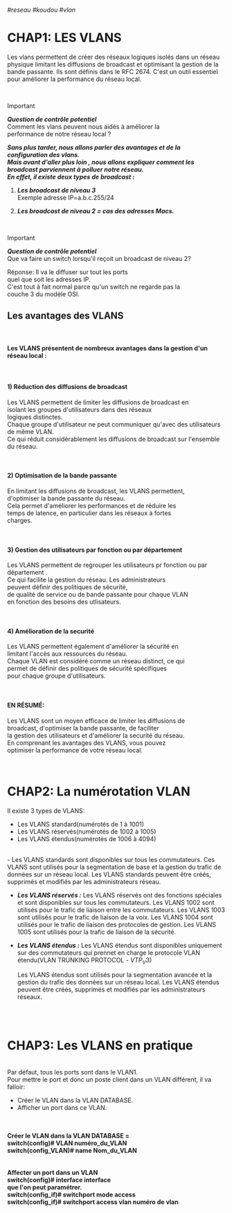 ###### #reseau #koudou #vlan 

#                     CHAP1:   LES VLANS

Les vlans permettent de créer des réseaux logiques isolés dans un réseau physique limitant les diffusions de broadcast et optimisant la gestion de la bande passante.
Ils sont définis dans le RFC 2674. C'est un outil essentiel pour améliorer la performance du réseau local.

<br>

>[!IMPORTANT]
>***Question de contrôle potentiel***  
>Comment les vlans peuvent nous aidés à améliorer la  
>performance de notre réseau local ?

***Sans plus tarder, nous allons parler des avantages et de la  
configuration des vlans.  
Mais avant d'aller plus loin , nous allons expliquer comment les  
broadcast parviennent à polluer notre réseau.  
En effet, il existe deux types de broadcast :*** 

1) ***Les broadcast de niveau 3***  
   Exemple adresse IP=a.b.c.255/24  
  
2) ***Les broadcast de niveau 2 = cas des adresses Macs.***
<br>

>[!IMPORTANT]
>***Question de contrôle potentiel***  
>Que va faire un switch lorsqu'il reçoit un broadcast de niveau
>2?  
>  
> 
>Réponse: Il va le diffuser sur tout les ports  
>quel que soit les adresses IP.  
>C'est tout à fait normal parce qu'un switch ne regarde pas la  
>couche 3 du modèle OSI.


## Les avantages des VLANS 

<br>

#### Les VLANS présentent de nombreux avantages dans la gestion d'un réseau local :

<br>

#### 1) Réduction des diffusions de broadcast
Les VLANS permettent de limiter les diffusions de broadcast en  
isolant les groupes d'utilisateurs dans des réseaux  
logiques distinctes.  
Chaque groupe d'utilisateur ne peut communiquer qu'avec des utilisateurs de même VLAN.  
Ce qui réduit considérablement les diffusions de broadcast sur l'ensemble du réseau. 

<br>

#### 2) Optimisation de la bande passante 
En limitant les diffusions de broadcast, les VLANS permettent,  
d'optimiser la bande passante du réseau.  
Cela permet d'améliorer les performances et de réduire les  
temps de latence, en particulier dans les réseaux à fortes  
charges.

<br>

#### 3) Gestion des utilisateurs par fonction ou par département
Les VLANS permettent de regrouper les utilisateurs pr fonction ou par département .  
Ce qui facilite la gestion du réseau. Les administrateurs  
peuvent définir des politiques de sécurité,  
de qualité de service ou de bande passante pour chaque VLAN  
en fonction des besoins des utlisateurs.

<br>

#### 4) Amélioration de la securité 
Les VLANS permettent également d'améliorer la sécurité en  
limitant l'accès aux ressources du réseau.  
Chaque VLAN est considéré comme un réseau distinct, ce qui  
permet de définir des politiques de sécurité spécifiques   
pour chaque groupe d'utilisateurs.

<br>

#### EN RÉSUMÉ:

Les VLANS sont un moyen efficace de limiter les diffusions de  
broadcast, d'optimiser la bande passante, de faciliter  
la gestion des utilisateurs et d'améliorer la securité du réseau.  
En comprenant les avantages des VLANS, vous pouvez  
optimiser la performance de votre réseau local.

<br>

# CHAP2: La numérotation VLAN

Il existe 3 types de VLANS:
- Les VLANS standard(numérotés de 1 à 1001)
- Les VLANS réservés(numérotés de 1002 à 1005)
- Les VLANS étendus(numérotés de 1006 à 4094)
<br>
- Les VLANS standards sont disponibles sur tous les commutateurs. Ces VLANS  sont utilisés pour la segmentation de base et la gestion du trafic de données sur un réseau local.
  Les VLANS standards peuvent être créés, supprimés et modifiés par les administrateurs réseau.
<br>

- ***Les VLANS réservés :***
  Les VLANS réservés ont des fonctions spéciales et sont disponibles sur tous les commutateurs.
  Les VLANS 1002 sont utilisés pour le trafic de liaison entre les commutateurs.
  Les VLANS 1003 sont utilisés pour le trafic de liaison de la voix.
  Les VLANS 1004 sont utilisés pour le trafic de liaison des protocoles de gestion.
  Les VLANS 1005 sont utilisés pour la trafic de liaison de la sécurité.
  <br>
    
- ***Les VLANS étendus :***
  Les VLANS étendus sont disponibles uniquement sur des commutateurs qui prennet en charge le protocole VLAN étendu(VLAN TRUNKING PROTOCOL - $VTP_V3$)
  
  Les VLANS étendus sont utilisés pour la segmentation avancée et la gestion du trafic des données sur un réseau local.
  Les VLANS étendus peuvent être créés, supprimés et modifiés par les administrateurs réseaux.

<br>
<br>

# CHAP3: Les VLANS en pratique

<br>
Par défaut, tous les ports sont dans le VLAN1.
<br>
Pour mettre le port et donc un poste client dans un VLAN
différent, il va falloir:

- Créer le VLAN dans la VLAN DATABASE.
- Afficher un port dans ce VLAN.

<br>
<br>
<strong>Créer le VLAN dans la VLAN DATABASE = <br>
switch(config)# VLAN numéro_du_VLAN <br>
switch(config_VLAN)# name Nom_du_VLAN <br>
<br><br>
Affecter un port dans un VLAN  <br>
switch(config)# interface interface <br>
que l'on peut paramétrer. <br>
switch(config_if)# switchport mode access <br>
switch(config_if)# switchport access vlan numéro de vlan
</strong>



